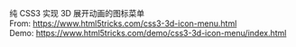 纯 CSS3 实现 3D 展开动画的图标菜单  
From: https://www.html5tricks.com/css3-3d-icon-menu.html  
Demo: https://www.html5tricks.com/demo/css3-3d-icon-menu/index.html
